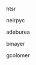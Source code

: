 <!--
SPDX-FileCopyrightText: 2020 The at42 Libft Unit Tests Contributors (see CONTRIBUTORS.md)

SPDX-License-Identifier: CC0-1.0
-->

htsr

neirpyc

adeburea

bmayer

gcolomer
